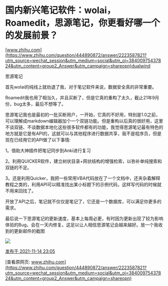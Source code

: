 # 国内新兴笔记软件：wolai，Roamedit，思源笔记，你更看好哪一个的发展前景？

[www.zhihu.com](https://www.zhihu.com/question/444890872/answer/2223587821?utm_source=wechat_session&utm_medium=social&utm_oi=38400975437824&utm_content=group2_Answer&utm_campaign=shareopn)dualwind

思源笔记

首先wolai的纯线上就劝退了我，对于笔记软件来说，数据安全真的非常重要。

Roamedit我也用了相当久，并且买断了，但是它真的重构了太久，截止21年9月份，bug太多，最后不想等了。

思源笔记我也是最初的一批买断用户，一开始，它真的不好用，特别是1.0之前，可以理解成markdown编辑器加个一个双链功能。但是重构以后真的很好用，这里不谈双链、不谈数据本地化这些很多软件都有的功能，我觉得思源笔记最有特色的地方就是它是有API的，这就可以与其他程序进行数据共享，我不是程序员，但是现在已经用它的API做了以下事情:

1。借助大神插件把笔记同步到Anki进行复习

2。利用QUICKER软件，建立树状目录+网状结构的增强检索，以弥补单纯搜索和双链的不足。

3。还是利用Quicker，我把一些常用VBA代码放在了一个文档中，还夹杂着解释教程之类的，利用API可以精准找出某小标题下的示例代码，这样写代码的时候就不用来回找了。

开放了API之后，笔记就不仅仅是笔记了，它还是一个数据库，可以满足你更多的需求。

最后说一下思源笔记的更新速度，基本上每周必更，有时因为更新出现了较为影响体验的Bug，会在一天内修复。这足以让人相信思源笔记会越来越好。放一个我收到的更新邮件的截图

![](https://cubox.pro/c/filters:no_upscale()?imageUrl=https%3A%2F%2Fpic2.zhimg.com%2F50%2Fv2-43039da9f6ea05fae6a7304f687c49ad_720w.jpg%3Fsource%3D1940ef5c)

[发布于 2021-11-14 23:05](https://www.zhihu.com/question/444890872/answer/2223587821)

[查看原网页: www.zhihu.com](https://www.zhihu.com/question/444890872/answer/2223587821?utm_source=wechat_session&utm_medium=social&utm_oi=38400975437824&utm_content=group2_Answer&utm_campaign=shareopn)
